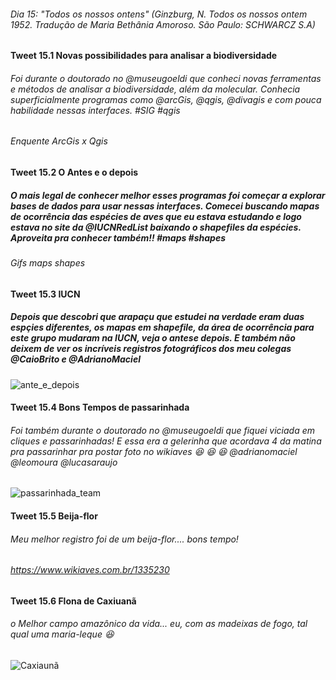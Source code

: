 ###### Dia 15: "Todos os nossos ontens" (Ginzburg, N. Todos os nossos ontem 1952. Tradução de Maria Bethânia Amoroso. São Paulo: SCHWARCZ S.A)

#### Tweet 15.1 Novas possibilidades para analisar a biodiversidade

###### Foi durante o doutorado no @museugoeldi que conheci novas ferramentas e métodos de analisar a biodiversidade, além da molecular. Conhecia superficialmente programas como @arcGis, @qgis, @divagis e com pouca habilidade nessas interfaces. #SIG #qgis


###### Enquente ArcGis x Qgis

#### Tweet 15.2 O Antes e o depois

##### O mais legal de conhecer melhor esses programas foi começar a explorar bases de dados para usar nessas interfaces. Comecei buscando mapas de ocorrência das espécies de aves que eu estava estudando e logo estava no site da @IUCNRedList baixando o shapefiles da espécies. Aproveita pra conhecer também!! #maps #shapes

###### Gifs maps shapes

#### Tweet 15.3 IUCN

##### Depois que descobri que arapaçu que estudei na verdade eram duas espçies diferentes, os mapas em shapefile, da área de ocorrência para este grupo mudaram na IUCN, veja o antese depois. E também não deixem  de ver os incríveis registros fotográficos dos meu colegas @CaioBrito e @AdrianoMaciel 

![ante_e_depois](https://user-images.githubusercontent.com/11633554/90156982-891b7400-dd63-11ea-8f39-4ba63ae4df61.png)


#### Tweet 15.4 Bons Tempos de passarinhada
###### Foi também durante o doutorado no @museugoeldi que fiquei viciada em cliques e passarinhadas! E essa era a gelerinha que acordava 4 da matina pra passarinhar pra postar foto no wikiaves :laughing: :laughing: :laughing:  @adrianomaciel @leomoura @lucasaraujo

![passarinhada_team](https://user-images.githubusercontent.com/11633554/90166821-2b8e2400-dd71-11ea-9e2a-afda7b5389e0.png)

#### Tweet 15.5 Beija-flor
###### Meu melhor registro foi de um beija-flor.... bons tempo!

###### https://www.wikiaves.com.br/1335230

#### Tweet 15.6 Flona de Caxiuanã
###### o Melhor campo amazônico da vida... eu, com as madeixas de fogo, tal qual uma maria-leque  :laughing:

![Caxiaunã](https://user-images.githubusercontent.com/11633554/90166910-51b3c400-dd71-11ea-8c8c-0492532440cb.png)


